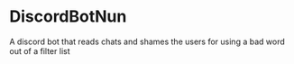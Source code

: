 # DiscordBotNun
A discord bot that reads chats and shames the users for using a bad word out of a filter list
